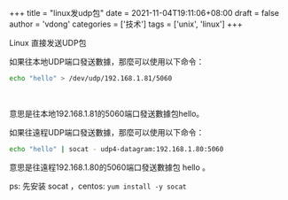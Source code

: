 +++
title = "linux发udp包"
date = 2021-11-04T19:11:06+08:00
draft = false
author = 'vdong'
categories = ['技术'] 
tags = ['unix', 'linux']
+++

Linux 直接发送UDP包


如果往本地UDP端口發送數據，那麼可以使用以下命令：


```bash
echo "hello" > /dev/udp/192.168.1.81/5060
```
​

意思是往本地192.168.1.81的5060端口發送數據包hello。


如果往遠程UDP端口發送數據，那麼可以使用以下命令：

```bash
echo "hello" | socat - udp4-datagram:192.168.1.80:5060
```


意思是往遠程192.168.1.80的5060端口發送數據包 hello 。
​

ps: 先安装 socat ，centos: `yum install -y socat`​
